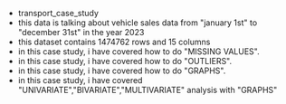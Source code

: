 * transport_case_study
* this data is talking about vehicle sales data from "january 1st" to "december 31st" in the year 2023
* this dataset contains 1474762 rows and 15 columns
* in this case study, i have covered how to do "MISSING VALUES".
* in this case study, i have covered how to do "OUTLIERS".
* in this case study, i have covered how to do "GRAPHS".
* in this case study, i have covered "UNIVARIATE","BIVARIATE","MULTIVARIATE" analysis with "GRAPHS"
